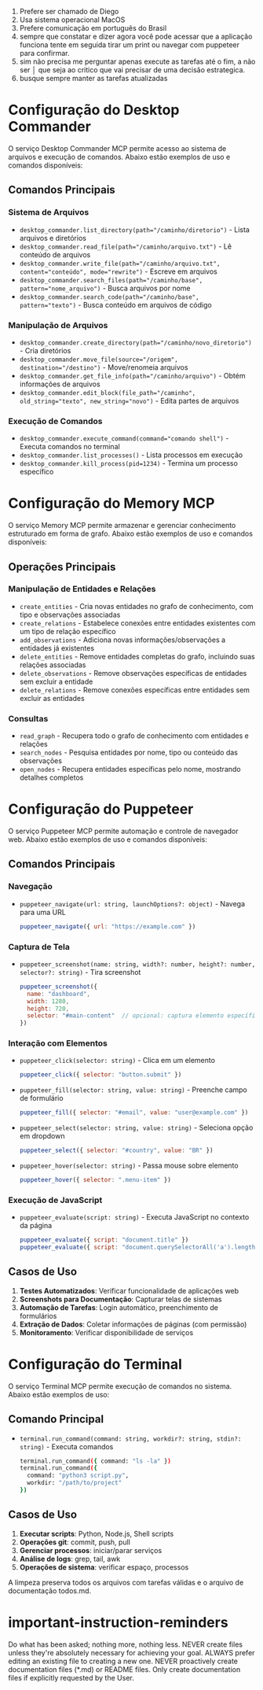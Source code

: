   1. Prefere ser chamado de Diego
  2. Usa sistema operacional MacOS
  3. Prefere comunicação em português do Brasil
  4. sempre que constatar e dizer agora você pode acessar que a aplicação funciona tente em seguida tirar um print ou navegar com puppeteer para confirmar.
  5. sim não precisa me perguntar apenas execute as tarefas até o fim, a não ser
│   que seja ao critico que vai precisar de uma decisão estrategica.
  6. busque sempre manter as tarefas atualizadas   

# Configuração do Desktop Commander

O serviço Desktop Commander MCP permite acesso ao sistema de arquivos e execução de comandos. Abaixo estão exemplos de uso e comandos disponíveis:

## Comandos Principais

### Sistema de Arquivos
- `desktop_commander.list_directory(path="/caminho/diretorio")` - Lista arquivos e diretórios
- `desktop_commander.read_file(path="/caminho/arquivo.txt")` - Lê conteúdo de arquivos
- `desktop_commander.write_file(path="/caminho/arquivo.txt", content="conteúdo", mode="rewrite")` - Escreve em arquivos
- `desktop_commander.search_files(path="/caminho/base", pattern="nome_arquivo")` - Busca arquivos por nome
- `desktop_commander.search_code(path="/caminho/base", pattern="texto")` - Busca conteúdo em arquivos de código

### Manipulação de Arquivos
- `desktop_commander.create_directory(path="/caminho/novo_diretorio")` - Cria diretórios
- `desktop_commander.move_file(source="/origem", destination="/destino")` - Move/renomeia arquivos
- `desktop_commander.get_file_info(path="/caminho/arquivo")` - Obtém informações de arquivos
- `desktop_commander.edit_block(file_path="/caminho", old_string="texto", new_string="novo")` - Edita partes de arquivos

### Execução de Comandos
- `desktop_commander.execute_command(command="comando shell")` - Executa comandos no terminal
- `desktop_commander.list_processes()` - Lista processos em execução
- `desktop_commander.kill_process(pid=1234)` - Termina um processo específico

# Configuração do Memory MCP

O serviço Memory MCP permite armazenar e gerenciar conhecimento estruturado em forma de grafo. Abaixo estão exemplos de uso e comandos disponíveis:

## Operações Principais

### Manipulação de Entidades e Relações
- `create_entities` - Cria novas entidades no grafo de conhecimento, com tipo e observações associadas
- `create_relations` - Estabelece conexões entre entidades existentes com um tipo de relação específico
- `add_observations` - Adiciona novas informações/observações a entidades já existentes
- `delete_entities` - Remove entidades completas do grafo, incluindo suas relações associadas
- `delete_observations` - Remove observações específicas de entidades sem excluir a entidade
- `delete_relations` - Remove conexões específicas entre entidades sem excluir as entidades

### Consultas
- `read_graph` - Recupera todo o grafo de conhecimento com entidades e relações
- `search_nodes` - Pesquisa entidades por nome, tipo ou conteúdo das observações
- `open_nodes` - Recupera entidades específicas pelo nome, mostrando detalhes completos

# Configuração do Puppeteer

O serviço Puppeteer MCP permite automação e controle de navegador web. Abaixo estão exemplos de uso e comandos disponíveis:

## Comandos Principais

### Navegação
- `puppeteer_navigate(url: string, launchOptions?: object)` - Navega para uma URL
  ```javascript
  puppeteer_navigate({ url: "https://example.com" })
  ```

### Captura de Tela
- `puppeteer_screenshot(name: string, width?: number, height?: number, selector?: string)` - Tira screenshot
  ```javascript
  puppeteer_screenshot({ 
    name: "dashboard", 
    width: 1280, 
    height: 720,
    selector: "#main-content"  // opcional: captura elemento específico
  })
  ```

### Interação com Elementos
- `puppeteer_click(selector: string)` - Clica em um elemento
  ```javascript
  puppeteer_click({ selector: "button.submit" })
  ```

- `puppeteer_fill(selector: string, value: string)` - Preenche campo de formulário
  ```javascript
  puppeteer_fill({ selector: "#email", value: "user@example.com" })
  ```

- `puppeteer_select(selector: string, value: string)` - Seleciona opção em dropdown
  ```javascript
  puppeteer_select({ selector: "#country", value: "BR" })
  ```

- `puppeteer_hover(selector: string)` - Passa mouse sobre elemento
  ```javascript
  puppeteer_hover({ selector: ".menu-item" })
  ```

### Execução de JavaScript
- `puppeteer_evaluate(script: string)` - Executa JavaScript no contexto da página
  ```javascript
  puppeteer_evaluate({ script: "document.title" })
  puppeteer_evaluate({ script: "document.querySelectorAll('a').length" })
  ```

## Casos de Uso

1. **Testes Automatizados**: Verificar funcionalidade de aplicações web
2. **Screenshots para Documentação**: Capturar telas de sistemas
3. **Automação de Tarefas**: Login automático, preenchimento de formulários
4. **Extração de Dados**: Coletar informações de páginas (com permissão)
5. **Monitoramento**: Verificar disponibilidade de serviços

# Configuração do Terminal

O serviço Terminal MCP permite execução de comandos no sistema. Abaixo estão exemplos de uso:

## Comando Principal

- `terminal.run_command(command: string, workdir?: string, stdin?: string)` - Executa comandos
  ```bash
  terminal.run_command({ command: "ls -la" })
  terminal.run_command({ 
    command: "python3 script.py",
    workdir: "/path/to/project" 
  })
  ```

## Casos de Uso

1. **Executar scripts**: Python, Node.js, Shell scripts
2. **Operações git**: commit, push, pull
3. **Gerenciar processos**: iniciar/parar serviços
4. **Análise de logs**: grep, tail, awk
5. **Operações de sistema**: verificar espaço, processos


A limpeza preserva todos os arquivos com tarefas válidas e o arquivo de documentação todos.md.

# important-instruction-reminders
Do what has been asked; nothing more, nothing less.
NEVER create files unless they're absolutely necessary for achieving your goal.
ALWAYS prefer editing an existing file to creating a new one.
NEVER proactively create documentation files (*.md) or README files. Only create documentation files if explicitly requested by the User.